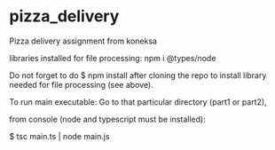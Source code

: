 # pizza_delivery
Pizza delivery assignment from koneksa

libraries installed for file processing:
npm i @types/node

Do not forget to do $ npm install 
after cloning the repo to install library needed
for file processing (see above).

To run main executable:
Go to that particular directory (part1 or part2),

from console (node and typescript must be installed):

$ tsc main.ts | node main.js
